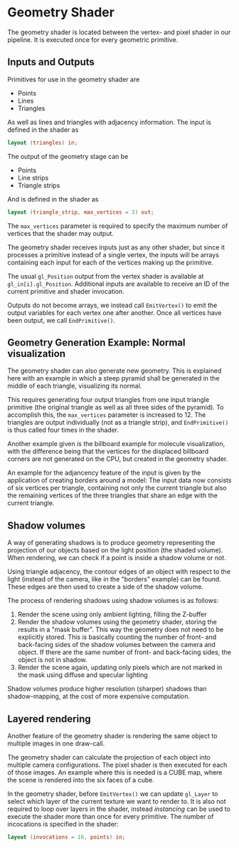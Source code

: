 # Geometry Shader
The geometry shader is located between the vertex- and pixel shader in our pipeline.
It is executed once for every geometric primitive.

## Inputs and Outputs
Primitives for use in the geometry shader are

* Points
* Lines
* Triangles

As well as lines and triangles with adjacency information.
The input is defined in the shader as
```glsl
layout (triangles) in;
```

The output of the geometry stage can be

* Points
* Line strips
* Triangle strips

And is defined in the shader as
```glsl
layout (triangle_strip, max_vertices = 3) out;
```

The `max_vertices` parameter is required to specify the maximum number of vertices
that the shader may output.

The geometry shader receives inputs just as any other shader, but since it processes
a primitive instead of a single vertex, the inputs will be arrays containing
each input for each of the vertices making up the primitive.

The usual `gl_Position` output from the vertex shader is available at
`gl_in[i].gl_Position`. Additional inputs are available to receive an ID of the
current primitive and shader invocation.

Outputs do not become arrays, we instead call `EmitVertex()` to emit the output
variables for each vertex one after another.
Once all vertices have been output, we call `EndPrimitive()`.

## Geometry Generation Example: Normal visualization
The geometry shader can also generate new geometry.
This is explained here with an example in which a steep pyramid shall be generated
in the middle of each triangle, visualizing its normal.

This requires generating four output triangles from one input triangle primitive
(the original triangle as well as all three sides of the pyramid).
To accomplish this, the `max_vertices` parameter is increased to 12.
The triangles are output individually (not as a triangle strip), and
`EndPrimitive()` is thus called four times in the shader.

Another example given is the billboard example for molecule visualization,
with the difference being that the vertices for the displaced billboard corners
are not generated on the CPU, but created in the geometry shader.

An example for the adjancency feature of the input is given by the application of
creating borders around a model:
The input data now consists of six vertices per triangle, containing not only
the current triangle but also the remaining vertices of the three triangles that
share an edge with the current triangle.

## Shadow volumes
A way of generating shadows is to produce geometry representing the projection
of our objects based on the light position (the shaded volume). When rendering,
we can check if a point is inside a shadow volume or not.

Using triangle adjacency, the contour edges of an object with respect to the light
(instead of the camera, like in the "borders" example) can be found.
These edges are then used to create a side of the shadow volume.

The process of rendering shadows using shadow volumes is as follows:

1. Render the scene using only ambient lighting, filling the Z-buffer
2. Render the shadow volumes using the geometry shader, storing the results in a
   "mask buffer". This way the geometry does not need to be explicitly stored.
   This is basically counting the number of front- and back-facing sides of the
   shadow volumes between the camera and object. If there are the same number of
   front- and back-facing sides, the object is not in shadow.
3. Render the scene again, updating only pixels which are not marked in the mask
   using diffuse and specular lighting 

Shadow volumes produce higher resolution (sharper) shadows than shadow-mapping,
at the cost of more expensive computation.

## Layered rendering
Another feature of the geometry shader is rendering the same object to multiple
images in one draw-call.

The geometry shader can calculate the projection of each object into multiple
camera configurations. The pixel shader is then executed for each of those images.
An example where this is needed is a CUBE map, where the scene is rendered into
the six faces of a cube.

In the geometry shader, before `EmitVertex()` we can update `gl_Layer` to select
which layer of the current texture we want to render to.
It is also not required to loop over layers in the shader, instead *instancing*
can be used to execute the shader more than once for every primitive.
The number of incocations is specified in the shader:

```glsl
layout (invocations = 16, points) in;
```
